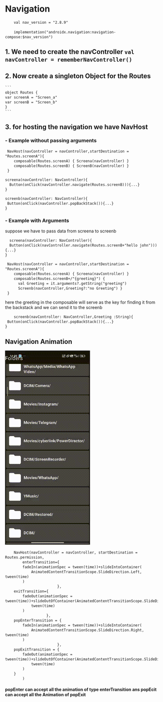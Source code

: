 # Navigation
```
    val nav_version = "2.8.9"

    implementation("androidx.navigation:navigation-compose:$nav_version")
```
## 1. We need to create the navController ` val navController = rememberNavController() `
## 2. Now create a singleton Object for the Routes 
    ```
    object Routes {
    var screenA = "Screen_a"
    var screenB = "Screen_b"
    }
    ```
## 3. for hosting the navigation we have NavHost
  ### - Example without passing arguments 
  ```
   NavHost(navController = navController,startDestination = "Routes.screenA"){
      composable(Routes.screenA) { Screena(navController) }
      composable(Routes.screenB) { ScreenB(navController) }
   }
   ```
  ```
  screena(navController: NavController){
    Button(onClick(navController.navigate(Routes.screenB))){...}
  }
  ```
  ```
  screenb(navController: NavController){
   Button(onClick(navController.popBackStack()){...}
  }
  ```
  ### - Example with Arguments
  suppose we have to pass data from screena to screenb
  
  ```
    screena(navController: NavController){
    Button(onClick(navController.navigate(Routes.screenB+"hello john"))){...}
  }
  ```
  ```
   NavHost(navController = navController,startDestination = "Routes.screenA"){
      composable(Routes.screenA) { Screena(navController) }
      composable(Routes.screenB+/"{greeting}") {
        val Greeting = it.arguments?.getString("greeting")
        Screenb(navController,Greeting?:"no Greeting") }
   }
   ```
here the greeting in the composable will serve as the key for finding it from the backstack and we can send it to the screenb
  ```
      screenb(navController: NavController,Greeting :String){
   Button(onClick(navController.popBackStack()){...}
  }
  ```
## Navigation Animation
![NavigationAnimation](NavigationAnimation.gif)
```
    NavHost(navController = navController, startDestination = Routes.permission,
        enterTransition={
        fadeIn(animationSpec = tween(time))+slideIntoContainer(
            AnimatedContentTransitionScope.SlideDirection.Left, tween(time)
        )
                        },
    exitTransition={
        fadeOut(animationSpec = tween(time))+slideOutOfContainer(AnimatedContentTransitionScope.SlideDirection.Down,
            tween(time)
        )
                   },
    popEnterTransition = {
        fadeIn(animationSpec = tween(time))+slideIntoContainer(
            AnimatedContentTransitionScope.SlideDirection.Right, tween(time)
        )
                        },
    popExitTransition = {
        fadeOut(animationSpec = tween(time))+slideOutOfContainer(AnimatedContentTransitionScope.SlideDirection.Up,
            tween(time)
        )
    }
        )
```
#### popEnter can accept all the animation of type enterTransition ans popEcit can accept all the Animation of popExit

